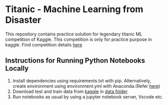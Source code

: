 # Titanic - Machine Learning from Disaster
This repository contains practice solution for legendary titanic ML competition of Kaggle. This competition is only for practice purpose in kaggle. Find competition details [here](https://www.kaggle.com/competitions/titanic/overview)

## Instructions for Running Python Notebooks Locally
1. Install dependencies using requirements.txt with pip. Alternatively, create environment using environment.yml with Anaconda.(Refer [here](#./README.md#prerequisites))
2. Download test and train data from [kaggle](https://www.kaggle.com/competitions/titanic/data) in [data folder](data).
3. Run notebooks as usual by using a jupyter notebook server, Vscode etc.